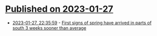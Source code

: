 # [Published on 2023-01-27](index.md)

* [2023-01-27, 22:35:59](https://news.ycombinator.com/item?id=34552808) - [First signs of spring have arrived in parts of south 3 weeks sooner than average](https://www.usanpn.org/news/spring)
